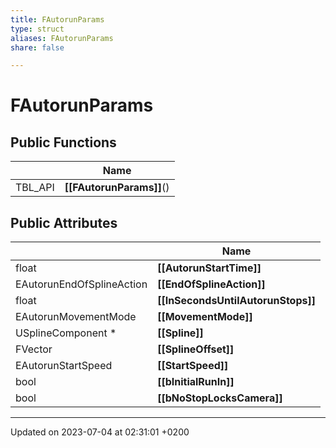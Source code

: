 ```yaml
---
title: FAutorunParams
type: struct
aliases: FAutorunParams
share: false

---
```


# FAutorunParams





## Public Functions

|                | Name           |
| -------------- | -------------- |
| TBL_API | **[[FAutorunParams]]**() |

## Public Attributes

|                | Name           |
| -------------- | -------------- |
| float | **[[AutorunStartTime]]**  |
| EAutorunEndOfSplineAction | **[[EndOfSplineAction]]**  |
| float | **[[InSecondsUntilAutorunStops]]**  |
| EAutorunMovementMode | **[[MovementMode]]**  |
| USplineComponent * | **[[Spline]]**  |
| FVector | **[[SplineOffset]]**  |
| EAutorunStartSpeed | **[[StartSpeed]]**  |
| bool | **[[bInitialRunIn]]**  |
| bool | **[[bNoStopLocksCamera]]**  |

-------------------------------

Updated on 2023-07-04 at 02:31:01 +0200